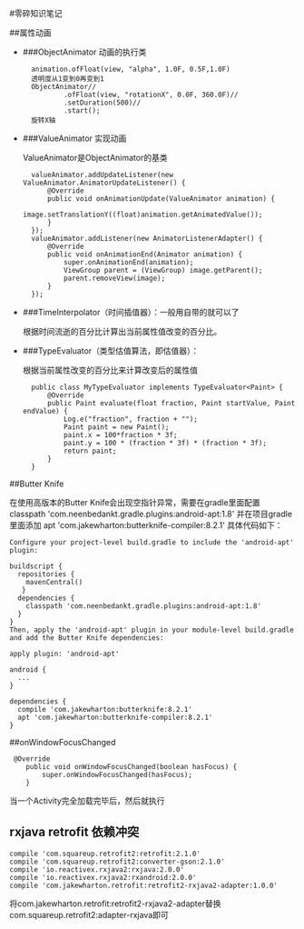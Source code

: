 #零碎知识笔记

##属性动画
+ ###ObjectAnimator 动画的执行类
		
		animation.ofFloat(view, "alpha", 1.0F, 0.5F,1.0F)
		透明度从1变到0再变到1
		ObjectAnimator//
                .ofFloat(view, "rotationX", 0.0F, 360.0F)//
                .setDuration(500)//
                .start();
		旋转X轴

+ ###ValueAnimator 实现动画

	ValueAnimator是ObjectAnimator的基类

		valueAnimator.addUpdateListener(new ValueAnimator.AnimatorUpdateListener() {
            @Override
            public void onAnimationUpdate(ValueAnimator animation) {
                image.setTranslationY((float)animation.getAnimatedValue());
            }
        });
        valueAnimator.addListener(new AnimatorListenerAdapter() {
            @Override
            public void onAnimationEnd(Animator animation) {
                super.onAnimationEnd(animation);
                ViewGroup parent = (ViewGroup) image.getParent();
                parent.removeView(image);
            }
        });
		
+ ###TimeInterpolator（时间插值器）：一般用自带的就可以了

	根据时间流逝的百分比计算出当前属性值改变的百分比。

+ ###TypeEvaluator（类型估值算法，即估值器）： 

	根据当前属性改变的百分比来计算改变后的属性值
		
		public class MyTypeEvaluator implements TypeEvaluator<Paint> {
		    @Override
		    public Paint evaluate(float fraction, Paint startValue, Paint endValue) {
		        Log.e("fraction", fraction + "");
		        Paint paint = new Paint();
		        paint.x = 100*fraction * 3f;
		        paint.y = 100 * (fraction * 3f) * (fraction * 3f);
		        return paint;
		    }
		}		

##Butter Knife

   在使用高版本的Butter Knife会出现空指针异常，需要在gradle里面配置
   classpath 'com.neenbedankt.gradle.plugins:android-apt:1.8'
   并在项目gradle里面添加 apt 'com.jakewharton:butterknife-compiler:8.2.1'
   具体代码如下：
   
   
    Configure your project-level build.gradle to include the 'android-apt' plugin:
    
    buildscript {
      repositories {
        mavenCentral()
       }
      dependencies {
        classpath 'com.neenbedankt.gradle.plugins:android-apt:1.8'
      }
    }
    Then, apply the 'android-apt' plugin in your module-level build.gradle and add the Butter Knife dependencies:
    
    apply plugin: 'android-apt'
    
    android {
      ...
    }
    
    dependencies {
      compile 'com.jakewharton:butterknife:8.2.1'
      apt 'com.jakewharton:butterknife-compiler:8.2.1'
    }
    
##onWindowFocusChanged   
    
     @Override
        public void onWindowFocusChanged(boolean hasFocus) {
            super.onWindowFocusChanged(hasFocus);
        }
        
        
当一个Activity完全加载完毕后，然后就执行

## rxjava retrofit 依赖冲突

```
compile 'com.squareup.retrofit2:retrofit:2.1.0'
compile 'com.squareup.retrofit2:converter-gson:2.1.0'
compile 'io.reactivex.rxjava2:rxjava:2.0.0'
compile 'io.reactivex.rxjava2:rxandroid:2.0.0'
compile 'com.jakewharton.retrofit:retrofit2-rxjava2-adapter:1.0.0'
```

将com.jakewharton.retrofit:retrofit2-rxjava2-adapter替换com.squareup.retrofit2:adapter-rxjava即可